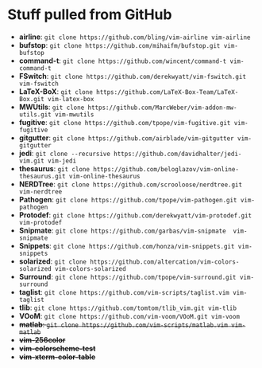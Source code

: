 # Stuff pulled from GitHub

* **airline**:       `git clone https://github.com/bling/vim-airline vim-airline`
* **bufstop**:       `git clone https://github.com/mihaifm/bufstop.git vim-bufstop`
* **command-t**:     `git clone https://github.com/wincent/command-t vim-command-t`
* **FSwitch**:       `git clone https://github.com/derekwyatt/vim-fswitch.git vim-fswitch`
* **LaTeX-BoX**:     `git clone https://github.com/LaTeX-Box-Team/LaTeX-Box.git vim-latex-box`
* **MWUtils**:       `git clone https://github.com/MarcWeber/vim-addon-mw-utils.git vim-mwutils`
* **fugitive**:      `git clone https://github.com/tpope/vim-fugitive.git vim-fugitive`
* **gitgutter**:     `git clone https://github.com/airblade/vim-gitgutter vim-gitgutter`
* **jedi**:          `git clone --recursive https://github.com/davidhalter/jedi-vim.git vim-jedi`
* **thesaurus**:     `git clone https://github.com/beloglazov/vim-online-thesaurus.git vim-online-thesaurus`
* **NERDTree**:      `git clone https://github.com/scrooloose/nerdtree.git vim-nerdtree`
* **Pathogen**:      `git clone https://github.com/tpope/vim-pathogen.git vim-pathogen`
* **Protodef**:      `git clone https://github.com/derekwyatt/vim-protodef.git vim-protodef`
* **Snipmate**:      `git clone https://github.com/garbas/vim-snipmate  vim-snipmate`
* **Snippets**:      `git clone https://github.com/honza/vim-snippets.git vim-snippets`
* **solarized**:     `git clone https://github.com/altercation/vim-colors-solarized vim-colors-solarized`
* **Surround**:      `git clone https://github.com/tpope/vim-surround.git vim-surround`
* **taglist**:       `git clone https://github.com/vim-scripts/taglist.vim vim-taglist`
* **tlib**:          `git clone https://github.com/tomtom/tlib_vim.git vim-tlib`
* **VOoM**:          `git clone https://github.com/vim-voom/VOoM.git vim-voom`
* ~~**matlab**:        `git clone https://github.com/vim-scripts/matlab.vim vim-matlab`~~
* ~~**vim-256color**~~
* ~~**vim-colorscheme-test**~~
* ~~**vim-xterm-color-table**~~
